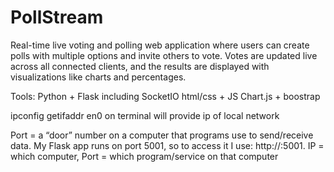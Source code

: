 # PollStream

Real-time live voting and polling web application where users can create polls with multiple options and invite others to vote. 
Votes are updated live across all connected clients, and the results are displayed with visualizations like charts and percentages.

Tools: 
Python + Flask including SocketIO
html/css + JS 
Chart.js + boostrap 





ipconfig getifaddr en0  on terminal will provide ip of local network

Port = a “door” number on a computer that programs use to send/receive data.
My Flask app runs on port 5001, so to access it I use: http://<IP>:5001.
IP = which computer, Port = which program/service on that computer